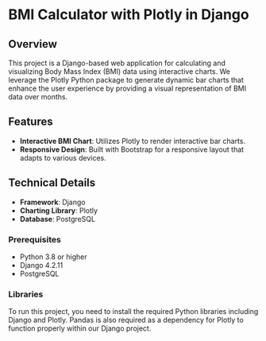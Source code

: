 # BMI Calculator with Plotly in Django

## Overview
This project is a Django-based web application for calculating and visualizing Body Mass Index (BMI) data using interactive charts. We leverage the Plotly Python package to generate dynamic bar charts that enhance the user experience by providing a visual representation of BMI data over months.

## Features
- **Interactive BMI Chart**: Utilizes Plotly to render interactive bar charts.
- **Responsive Design**: Built with Bootstrap for a responsive layout that adapts to various devices.

## Technical Details
- **Framework**: Django
- **Charting Library**: Plotly
- **Database**: PostgreSQL


### Prerequisites
- Python 3.8 or higher
- Django 4.2.11
- PostgreSQL

### Libraries
To run this project, you need to install the required Python libraries including Django and Plotly. Pandas is also required as a dependency for Plotly to function properly within our Django project.
